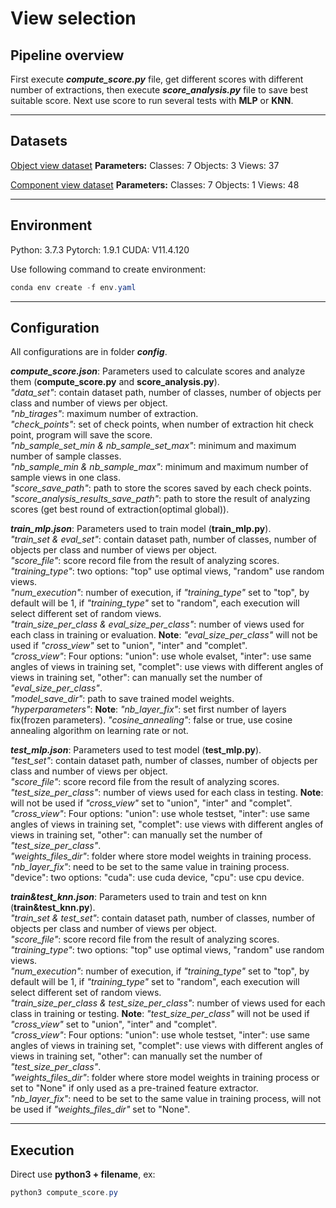 # View selection

## Pipeline overview
First execute ***compute_score.py*** file, get different scores with different number of extractions, then execute ***score_analysis.py*** file to save best suitable score. Next use score to run several tests with **MLP** or **KNN**.

---

## Datasets
[Object view dataset](https://drive.google.com/file/d/1CAcdB8Bgq5I2OntWllo1B8hzxGQHCiwt/view?usp=sharing)
**Parameters:**
Classes: 7
Objects: 3
Views: 37

[Component view dataset](https://drive.google.com/file/d/1JROpaByuYgvj6t_U5zKx9oKk4kW_Bi4X/view?usp=sharing)
**Parameters:**
Classes: 7
Objects: 1
Views: 48

---

## Environment
Python: 3.7.3
Pytorch: 1.9.1
CUDA: V11.4.120

Use following command to create environment:
```powershell
conda env create -f env.yaml
```

---

## Configuration
All configurations are in folder ***config***.

***compute_score.json***: Parameters used to calculate scores and analyze them (**compute_score.py** and **score_analysis.py**).  
*"data_set"*: contain dataset path, number of classes, number of objects per class and number of views per object.  
*"nb_tirages"*: maximum number of extraction.  
*"check_points"*: set of check points, when number of extraction hit check point, program will save the score.  
*"nb_sample_set_min & nb_sample_set_max"*: minimum and maximum number of sample classes.  
*"nb_sample_min & nb_sample_max"*: minimum and maximum number of sample views in one class.  
*"score_save_path"*: path to store the scores saved by each check points.  
*"score_analysis_results_save_path"*: path to store the result of analyzing scores (get best round of extraction(optimal global)).  
  
***train_mlp.json***: Parameters used to train model (**train_mlp.py**).  
*"train_set & eval_set"*: contain dataset path, number of classes, number of objects per class and number of views per object.  
*"score_file"*: score record file from the result of analyzing scores.  
*"training_type"*: two options: "top" use optimal views, "random" use random views.  
*"num_execution"*: number of execution, if *"training_type"* set to "top", by default will be 1, if *"training_type"* set to "random", each execution will select different set of random views.  
*"train_size_per_class & eval_size_per_class"*: number of views used for each class in training or evaluation. **Note**: *"eval_size_per_class"* will not be used if *"cross_view"* set to "union", "inter" and "complet".  
*"cross_view"*: Four options: "union": use whole evalset, "inter": use same angles of views in training set, "complet": use views with different angles of views in training set, "other": can manually set the number of *"eval_size_per_class"*.  
*"model_save_dir"*: path to save trained model weights.  
*"hyperparameters"*: **Note**: *"nb_layer_fix"*: set first number of layers fix(frozen parameters). *"cosine_annealing"*: false or true, use cosine annealing algorithm on learning rate or not.  

***test_mlp.json***: Parameters used to test model (**test_mlp.py**).  
*"test_set"*: contain dataset path, number of classes, number of objects per class and number of views per object.  
*"score_file"*: score record file from the result of analyzing scores.  
*"test_size_per_class"*: number of views used for each class in testing. **Note**: will not be used if *"cross_view"* set to "union", "inter" and "complet".  
*"cross_view"*: Four options: "union": use whole testset, "inter": use same angles of views in training set, "complet": use views with different angles of views in training set, "other": can manually set the number of *"test_size_per_class"*.  
*"weights_files_dir"*: folder where store model weights in training process.  
*"nb_layer_fix"*: need to be set to the same value in training process.  
"device": two options: "cuda": use cuda device, "cpu": use cpu device.  

***train&test_knn.json***: Parameters used to train and test on knn (**train&test_knn.py**).  
*"train_set & test_set"*: contain dataset path, number of classes, number of objects per class and number of views per object.  
*"score_file"*: score record file from the result of analyzing scores.  
*"training_type"*: two options: "top" use optimal views, "random" use random views.  
*"num_execution"*: number of execution, if *"training_type"* set to "top", by default will be 1, if *"training_type"* set to "random", each execution will select different set of random views.  
*"train_size_per_class & test_size_per_class"*: number of views used for each class in training or testing. **Note**: *"test_size_per_class"* will not be used if *"cross_view"* set to "union", "inter" and "complet".  
*"cross_view"*: Four options: "union": use whole testset, "inter": use same angles of views in training set, "complet": use views with different angles of views in training set, "other": can manually set the number of *"test_size_per_class"*.  
*"weights_files_dir"*: folder where store model weights in training process or set to "None" if only used as a pre-trained feature extractor.  
*"nb_layer_fix"*: need to be set to the same value in training process, will not be used if *"weights_files_dir"* set to "None".  

---

## Execution
Direct use **python3 + filename**, ex:
```powershell
python3 compute_score.py
```
